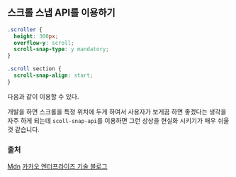 ## 스크롤 스냅 API를 이용하기

```css
.scroller {
  height: 300px;
  overflow-y: scroll;
  scroll-snap-type: y mandatory;
}

.scroll section {
  scroll-snap-align: start;
}
```

다음과 같이 이용할 수 있다.

개발을 하면 스크롤을 특정 위치에 두게 하여서 사용자가 보게끔 하면 좋겠다는 생각을 자주 하게 되는데 `scoll-snap-api`를 이용하면 그런 상상을 현실화 시키기가 매우 쉬울것 같습니다.

### 출처

[Mdn](https://developer.mozilla.org/en-US/docs/Web/CSS/CSS_Scroll_Snap/Basic_concepts)
[카카오 엔터프라이즈 기술 블로그](https://fe-developers.kakaoent.com/2023/230119-scroll-snap/)
